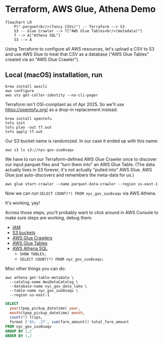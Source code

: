 # Terraform, AWS Glue, Athena Demo

```mermaid
flowchart LR
    P(".parquet<br/>(fancy CSVs)") -- Terraform --> S3
    S3 -- Glue Crawler --> T["AWS Glue Tables<br/>(metadata)"]
    T --> A["Athena SQL"]
    S3 --> A
```

Using Terraform to configure all AWS resources, let's upload a CSV to S3 and use AWS Glue to treat
that CSV as a database ("AWS Glue Tables" created via an "AWS Glue Crawler").

## Local (macOS) installation, run
```
brew install awscli
aws configure
aws sts get-caller-identity --no-cli-pager
```

Terraform isn't OSI-compliant as of Apr 2025. So we'll use https://opentofu.org/ as a drop-in replacement instead.

```
brew install opentofu
tofu init
tofu plan -out tf.out
tofu apply tf.out
```

Our S3 bucket name is randomized. In our case it ended up with this name:

```
aws s3 ls s3://nyc-gov-zuo8vaqv
```

We have to run our Terraform-defined AWS Glue Crawler once to discover our input parquet files
and "turn them into" an AWS Glue Table. (The data actually lives in S3 forever, it's not actually
"pulled into" AWS Glue. AWS Glue just auto-discovers and remembers the meta-data for us.)

```
aws glue start-crawler --name parquet-data-crawler --region us-east-1
```

Now we can run `SELECT COUNT(*) FROM nyc_gov_zuo8vaqv` via AWS Athena.

It's working, yay!

Across those steps, you'll probably want to click around in AWS Console
to make sure steps are working, debug them:
* [IAM](https://us-east-1.console.aws.amazon.com/iam/home?region=us-east-1#/home)
* [S3 buckets](https://us-east-1.console.aws.amazon.com/s3/buckets?region=us-east-1&bucketType=general)
* [AWS Glue Crawlers](https://us-east-1.console.aws.amazon.com/glue/home?region=us-east-1#/v2/data-catalog/crawlers/view/csv-data-crawler)
* [AWS Glue Tables](https://us-east-1.console.aws.amazon.com/glue/home?region=us-east-1#/v2/data-catalog/tables)
* [AWS Athena SQL](https://us-east-1.console.aws.amazon.com/athena/home?region=us-east-1#/query-editor/history/da2df5ac-e759-4ac0-a6fb-1efd3dbfd118)
  * `SHOW TABLES;`
  * `SELECT COUNT(*) FROM nyc_gov_zuo8vaqv;`

Misc other things you can do:

```
aws athena get-table-metadata \
  --catalog-name AwsDataCatalog \
  --database-name nyc_gov_data_lake \
  --table-name nyc_gov_zuo8vaqv \
  --region us-east-1
```

```sql
SELECT
  year(tpep_pickup_datetime) year,
  month(tpep_pickup_datetime) month,
  count(*) trips,
  format ('$%, .2f', sum(fare_amount)) total_fare_amount
FROM nyc_gov_zuo8vaqv
GROUP BY 1,2
ORDER BY 1,2
```
